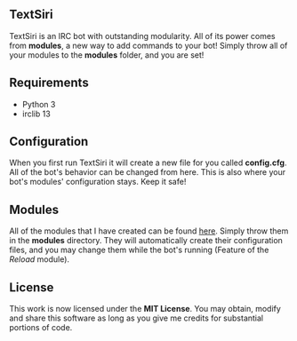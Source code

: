 TextSiri
---

TextSiri is an IRC bot with outstanding modularity. All of its power comes from **modules**, a new way to add commands to your bot! Simply throw all of your modules to the **modules** folder, and you are set!

Requirements
---

 - Python 3
 - irclib 13

Configuration
---

When you first run TextSiri it will create a new file for you called **config.cfg**. All of the bot's behavior can be changed from here. This is also where your bot's modules' configuration stays. Keep it safe!

Modules
---

All of the modules that I have created can be found [here](http://github.com/mission712/textsiri-modules). Simply throw them in the **modules** directory. They will automatically create their configuration files, and you may change them while the bot's running (Feature of the *Reload* module).

License
---

This work is now licensed under the **MIT License**. You may obtain, modify and share this software as long as you give me credits for substantial portions of code.

